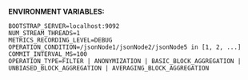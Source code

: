 **ENVIRONMENT VARIABLES:**

    BOOTSTRAP_SERVER=localhost:9092
    NUM_STREAM_THREADS=1
    METRICS_RECORDING_LEVEL=DEBUG
    OPERATION_CONDITION=/jsonNode1/jsonNode2/jsonNode5 in [1, 2, ...]
    COMMIT_INTERVAL_MS=100
    OPERATION_TYPE=FILTER | ANONYMIZATION | BASIC_BLOCK_AGGREGATION | UNBIASED_BLOCK_AGGREGATION | AVERAGING_BLOCK_AGGREGATION
